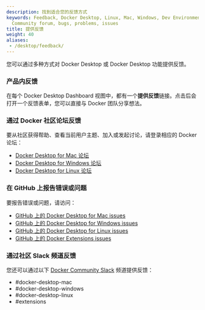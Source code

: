 ```yaml
---
description: 找到适合您的反馈方式
keywords: Feedback, Docker Desktop, Linux, Mac, Windows, Dev Environments, Extensions,
  Community forum, bugs, problems, issues
title: 提供反馈
weight: 40
aliases:
 - /desktop/feedback/
---
```


您可以通过多种方式对 Docker Desktop 或 Docker Desktop 功能提供反馈。

### 产品内反馈

在每个 Docker Desktop Dashboard 视图中，都有一个**提供反馈**链接。点击后会打开一个反馈表单，您可以直接与 Docker 团队分享想法。

### 通过 Docker 社区论坛反馈

要从社区获得帮助、查看当前用户主题、加入或发起讨论，请登录相应的 Docker 论坛：

- [Docker Desktop for Mac 论坛](https://forums.docker.com/c/docker-for-mac)
- [Docker Desktop for Windows 论坛](https://forums.docker.com/c/docker-for-windows)
- [Docker Desktop for Linux 论坛](https://forums.docker.com/c/docker-desktop-for-linux/60)

### 在 GitHub 上报告错误或问题

要报告错误或问题，请访问：
- [GitHub 上的 Docker Desktop for Mac issues](https://github.com/docker/for-mac/issues)
- [GitHub 上的 Docker Desktop for Windows issues](https://github.com/docker/for-win/issues)
- [GitHub 上的 Docker Desktop for Linux issues](https://github.com/docker/desktop-linux/issues)
- [GitHub 上的 Docker Extensions issues](https://github.com/docker/extensions-sdk/issues)

### 通过社区 Slack 频道反馈

您还可以通过以下 [Docker Community Slack](https://dockr.ly/comm-slack) 频道提供反馈：

- #docker-desktop-mac
- #docker-desktop-windows
- #docker-desktop-linux
- #extensions
